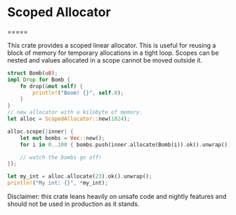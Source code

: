 # Scoped Allocator
=====

This crate provides a scoped linear allocator. This is useful for reusing a block of memory for temporary allocations in a tight loop. Scopes can be nested and values allocated in a scope cannot be moved outside it.

```rust
struct Bomb(u8);
impl Drop for Bomb {
    fn drop(&mut self) {
        println!("Boom! {}", self.0);
    } 
}
// new allocator with a kilobyte of memory.
let alloc = ScopedAllocator::new(1024);

alloc.scope(|inner| {
    let mut bombs = Vec::new();
    for i in 0..100 { bombs.push(inner.allocate(Bomb(i)).ok().unwrap())}

    // watch the bombs go off!
});

let my_int = alloc.allocate(23).ok().unwrap();
println!("My int: {}", *my_int);
```

Disclaimer: this crate leans heavily on unsafe code and nightly features and should not be used in production as it stands.